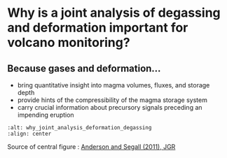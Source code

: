 # Why is a joint analysis of degassing and deformation important for volcano monitoring?




## Because gases and deformation...

* bring quantitative insight into magma volumes, fluxes, and storage depth
* provide hints of the compressibility of the magma storage system
* carry crucial information about precursory signals preceding an impending eruption



```{image} content/joint_analysis_deformation_degassing.jpg
:alt: why_joint_analysis_deformation_degassing
:align: center
```
Source of central figure : [Anderson and Segall (2011), JGR](https://doi.org/10.1029/2010JB007939)


